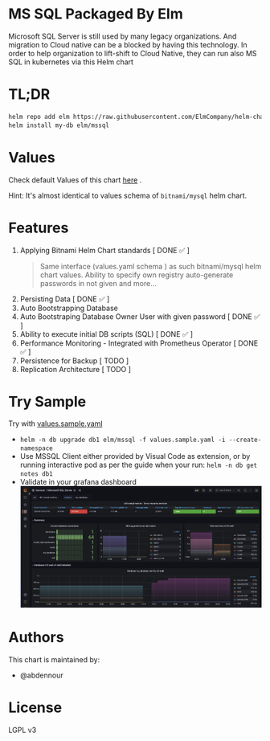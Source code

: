 # MS SQL Packaged By Elm
Microsoft SQL Server is still used by many legacy organizations. And migration to Cloud native can be a blocked by having this technology.
In order to help organization to lift-shift to Cloud Native, they can run also MS SQL in kubernetes via this Helm chart

# TL;DR
```sh
helm repo add elm https://raw.githubusercontent.com/ElmCompany/helm-charts/gh-pages
helm install my-db elm/mssql
```

# Values

Check default Values of this chart [here](https://github.com/ElmCompany/helm-charts/blob/master/charts/mssql/values.yaml) .

Hint:  It's almost identical to values schema of `bitnami/mysql` helm chart.

# Features

1. Applying Bitnami Helm Chart standards [ DONE ✅ ]
   > Same interface (values.yaml schema ) as such bitnami/mysql helm chart values.
   > Ability to specify own registry
   > auto-generate passwords in not given
   > and more...
2. Persisting Data [ DONE ✅ ]
3. Auto Bootstrapping Database 
4. Auto Bootstraping Database Owner User with given password [ DONE ✅ ]
5. Ability to execute initial DB scripts (SQL) [ DONE ✅ ]
6. Performance Monitoring - Integrated with Prometheus Operator [ DONE ✅ ]
7. Persistence for Backup [ TODO ]
8. Replication Architecture [ TODO ]


# Try Sample

Try with [values.sample.yaml](values.sample.yaml)

- `helm -n db upgrade db1 elm/mssql -f values.sample.yaml -i --create-namespace`
- Use MSSQL Client either provided by Visual Code as extension, or by running interactive pod as per the guide when your run: `helm -n db get notes db1`
- Validate in your grafana dashboard
![](../../assets/img/mssql-grafana.jpg)


# Authors

This chart is maintained by: 
- @abdennour 

# License

LGPL v3